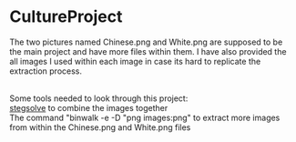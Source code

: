 # CultureProject
The two pictures named Chinese.png and White.png are supposed to be the main project and have more files within them.  I have also provided the all images I used within each image in case its hard to replicate the extraction process.<br /> <br />

Some tools needed to look through this project: <br />
[stegsolve](https://wiki.bi0s.in/steganography/stegsolve/) to combine the images together <br />
The command "binwalk -e -D "png images:png" to extract more images from within the Chinese.png and White.png files
